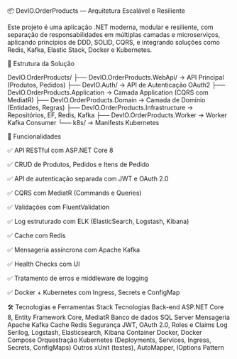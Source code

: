 ﻿
📦 DevIO.OrderProducts — Arquitetura Escalável e Resiliente

Este projeto é uma aplicação .NET moderna, modular e resiliente, com separação de responsabilidades em múltiplas camadas e microserviços, 
aplicando princípios de DDD, SOLID, CQRS, e integrando soluções como Redis, Kafka, Elastic Stack, Docker e Kubernetes.

📁 Estrutura da Solução

DevIO.OrderProducts/
├── DevIO.OrderProducts.WebApi/			→ API Principal (Produtos, Pedidos)
├── DevIO.Auth/							→ API de Autenticação OAuth2
├── DevIO.OrderProducts.Application		→ Camada Application (CQRS com MediatR)
├── DevIO.OrderProducts.Domain			→ Camada de Domínio (Entidades, Regras)
├── DevIO.OrderProducts.Infrastructure	→ Repositórios, EF, Redis, Kafka
├── DevIO.OrderProducts.Worker			→ Worker Kafka Consumer
└── k8s/								→ Manifests Kubernetes

🚀 Funcionalidades

✅ API RESTful com ASP.NET Core 8

✅ CRUD de Produtos, Pedidos e Itens de Pedido

✅ API de autenticação separada com JWT e OAuth 2.0

✅ CQRS com MediatR (Commands e Queries)

✅ Validações com FluentValidation

✅ Log estruturado com ELK (ElasticSearch, Logstash, Kibana)

✅ Cache com Redis

✅ Mensageria assíncrona com Apache Kafka

✅ Health Checks com UI

✅ Tratamento de erros e middleware de logging

✅ Docker + Kubernetes com Ingress, Secrets e ConfigMap


🛠️ Tecnologias e Ferramentas
Stack							Tecnologias
Back-end						ASP.NET Core 8, Entity Framework Core, MediatR
Banco de dados					SQL Server
Mensageria						Apache Kafka
Cache							Redis
Segurança						JWT, OAuth 2.0, Roles e Claims
Log								Serilog, Logstash, Elasticsearch, Kibana
Container						Docker, Docker Compose
Orquestração					Kubernetes (Deployments, Services, Ingress, Secrets, ConfigMaps)
Outros							xUnit (testes), AutoMapper, IOptions Pattern